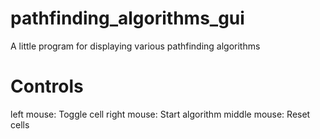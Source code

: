 # pathfinding_algorithms_gui
A little program for displaying various pathfinding algorithms

# Controls
left mouse: Toggle cell
right mouse: Start algorithm
middle mouse: Reset cells
